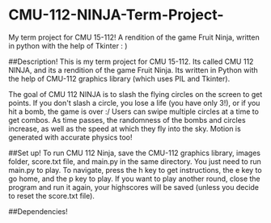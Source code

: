 # CMU-112-NINJA-Term-Project-
My term project for CMU 15-112! A rendition of the game Fruit Ninja, written in python with the help of Tkinter : )

##Description!
This is my term project for CMU 15-112. Its called CMU 112 NINJA, and its a rendition of the game Fruit Ninja. Its written in Python with the help of CMU-112 graphics library (which uses PIL and Tkinter).

The goal of CMU 112 NINJA is to slash the flying circles on the screen to get points. If you don't slash a circle, you lose a life (you have only 3!), or if you hit a bomb, the game is over :/ Users can swipe multiple circles at a time to get combos. As time passes, the randomness of the bombs and circles increase, as well as the speed at which they fly into the sky. Motion is generated with accurate physics too!

##Set up!
To run CMU 112 Ninja, save the CMU-112 graphics library, images folder, score.txt file, and main.py in the same directory. You just need to run main.py to play. To navigate, press the h key to get instructions, the e key to go home, and the p key to play. If you want to play another round, close the program and run it again, your highscores will be saved (unless you decide to reset the score.txt file).

##Dependencies!

